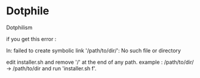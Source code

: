 # Dotphile
Dotphilism

if you get this error :

ln: failed to create symbolic link '/path/to/dir/': No such file or directory

edit installer.sh and remove '/' at the end of any path.
example : /path/to/dir/ -> /path/to/dir
and run 'installer.sh f'.

